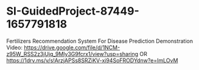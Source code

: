 # SI-GuidedProject-87449-1657791818
Fertilizers Recommendation System For Disease Prediction
Demonstration Video:
https://drive.google.com/file/d/1NCM-z95W_RSS2z3jUjq_9Mly3G9fcrx1/view?usp=sharing
OR
https://1drv.ms/v/s!ArzjAPSs8SRZiKV-xi94SoFRODYdnw?e=ImLOvM
